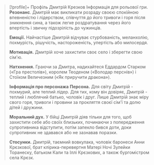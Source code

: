 > [!profile]+ Профіль Дмитрій Крезков
> Інформація для рольової гри.
> **Резонанс**. Дмитрій має викликати розраду своєю спокійною впевненістю і лідерством, співчуття до його тривоги і горя після зникнення сина, а також легке роздратування через його впертість і звичну підозрілість до чужинців.
> 
> **Емоції.** Найчастіше Дмитрій відчуває стурбованість, меланхолію, похмурість, рішучість, настороженість, упертість або милосердя.
> 
> **Мотивація.** Дмитрій хоче захистити своє село і зберегти свою сім'ю.
> 
> **Натхнення.** Граючи за Дмитра, надихайтеся Еддардом Старком («Гра престолів»), королем Теоденом («Володар перснів») і Стоїком Величезним («Як приручити дракона»).
> 
> **Інформація про персонажа**
> **Персона.** Для світу Дмитрій - похмурий, але теплий лідер. Для тих, кому він довіряє, Дмитрій - теплий і люблячий батько, чоловік і друг. Лише Дмитрій знає міру свого горя, тривоги і провини за прокляття своєї сім'ї та долю дітей і дружини.
> 
> **Моральний дух.** У бійці Дмитрій діяв тільки для того, щоб захистити себе або своїх близьких, починаючи з попередження супротивника відступити, потім запекло бився доти, доки супротивник не здавався або не зазнавав поразки.
> 
> **Стосунки.** Дмитрій, таємний вовкулака, чоловік баронеси Анни Крєзкової, брат клірика-перевертня Матері Ночі Зулейки Торанеску, батьком Кали та Іллі Крєзкових, а також бургомістром села Крєзк.


